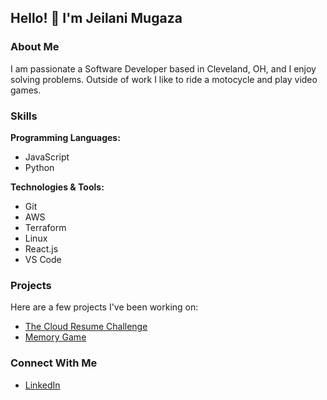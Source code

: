 

## Hello! 👋 I'm Jeilani Mugaza

### About Me

I am passionate a Software Developer based in Cleveland, OH, and I enjoy solving problems. Outside of work I like to ride a motocycle and play video games.

### Skills

**Programming Languages:** 
- JavaScript
- Python

**Technologies & Tools:** 
- Git
- AWS
- Terraform
- Linux
- React.js
- VS Code

### Projects

Here are a few projects I've been working on:

- [The Cloud Resume Challenge](https://github.com/Jmugaza/cloud-resume-challenge)
- [Memory Game](https://github.com/Jmugaza/memory-game)


### Connect With Me

- [LinkedIn](https://www.linkedin.com/in/j-mugaza/)


